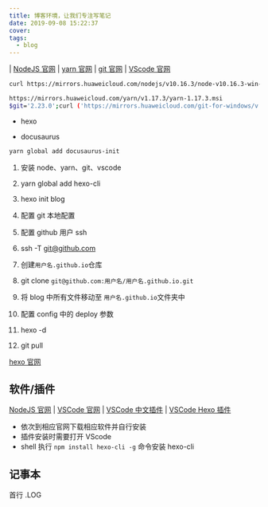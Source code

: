 ```yaml
---
title: 博客环境，让我们专注写笔记
date: 2019-09-08 15:22:37
cover:
tags:
  - blog
---
```



| [NodeJS 官网](https://nodejs.org) 
| [yarn 官网](https://yarnpkg.com) 
| [git 官网](https://git-scm.com/) 
| [VScode 官网](https://code.visualstudio.com/)



```sh
curl https://mirrors.huaweicloud.com/nodejs/v10.16.3/node-v10.16.3-win-x64.zip

https://mirrors.huaweicloud.com/yarn/v1.17.3/yarn-1.17.3.msi
$git='2.23.0';curl ('https://mirrors.huaweicloud.com/git-for-windows/v'+$git+'.windows.1/MinGit-'+$git+'-64-bit.zip') -o ('MinGit-'+$git+'-64-bit.zip')
```

- hexo 

- docusaurus

```sh
yarn global add docusaurus-init
```

1. 安装 node、yarn、git、vscode
1. yarn global add hexo-cli
1. hexo init blog

1. 配置 git 本地配置
1. 配置 github 用户 ssh
1. ssh -T git@github.com
1. 创建`用户名.github.io`仓库
1. git clone `git@github.com:用户名/用户名.github.io.git`
1. 将 blog 中所有文件移动至 `用户名.github.io`文件夹中
1. 配置 config 中的 deploy 参数
1. hexo -d
1. git pull



[hexo 官网](https://hexo.io/)

## 软件/插件

[NodeJS 官网](https://nodejs.org) | 
[VSCode 官网](https://code.visualstudio.com/) | 
[VSCode 中文插件](https://marketplace.visualstudio.com/items?itemName=MS-CEINTL.vscode-language-pack-zh-hans) |
[VSCode Hexo 插件](https://marketplace.visualstudio.com/items?itemName=codeyu.vscode-hexo)

- 依次到相应官网下载相应软件并自行安装
- 插件安装时需要打开 VScode
- shell 执行 
`npm install hexo-cli -g` 命令安装  hexo-cli

## 记事本
首行 .LOG